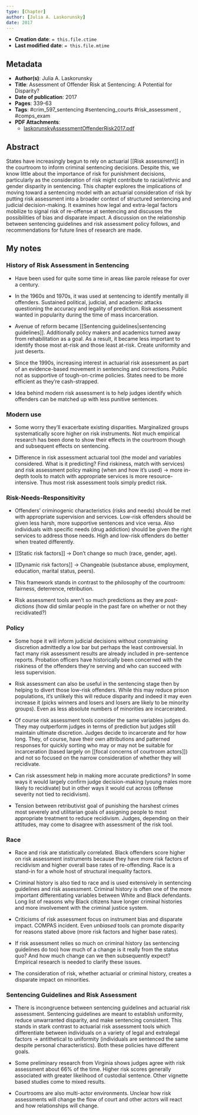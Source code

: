 ```yaml
---
type: [Chapter]
author: [Julia A. Laskorunsky]
date: 2017
---
```


* **Creation date**: `= this.file.ctime`
* **Last modified date**: `= this.file.mtime`

## Metadata

* **Author(s)**: Julia A. Laskorunsky
* **Title**: Assessment of Offender Risk at Sentencing: A Potential for Disparity?
* **Date of publication**: 2017
* **Pages**: 339-63
* **Tags**: #crim_597_sentencing #sentencing_courts #risk_assessment , #comps_exam 
* **PDF Attachments**:
  * [laskorunskyAssessmentOffenderRisk2017.pdf](zotero://open-pdf/library/items/Z3RMAGZE)

## Abstract

States have increasingly begun to rely on actuarial [[Risk assessment]] in the courtroom to inform criminal sentencing decisions. Despite this, we know little about the importance of risk for punishment decisions, particularly as the consideration of risk might contribute to racial/ethnic and gender disparity in sentencing. This chapter explores the implications of moving toward a sentencing model with an actuarial consideration of risk by putting risk assessment into a broader context of structured sentencing and judicial decision-making. It examines how legal and extra-legal factors mobilize to signal risk of re-offense at sentencing and discusses the possibilities of bias and disparate impact. A discussion on the relationship between sentencing guidelines and risk assessment policy follows, and recommendations for future lines of research are made.

## My notes

### History of Risk Assessment in Sentencing

- Have been used for quite some time in areas like parole release for over a century.
    
- In the 1960s and 1970s, it was used at sentencing to identify mentally ill offenders. Sustained political, judicial, and academic attacks questioning the accuracy and legality of prediction. Risk assessment wanted in popularity during the time of mass incarceration.
    
- Avenue of reform became [[Sentencing guidelines|sentencing guidelines]]. Additionally policy makers and academics turned away from rehabilitation as a goal. As a result, it became less important to identify those most at-risk and those least at-risk. Create uniformity and just deserts.
    
- Since the 1990s, increasing interest in actuarial risk assessment as part of an evidence-based movement in sentencing and corrections. Public not as supportive of tough-on-crime policies. States need to be more efficient as they’re cash-strapped.
    
- Idea behind modern risk assessment is to help judges identify which offenders can be matched up with less punitive sentences.

### Modern use

- Some worry they’ll exacerbate existing disparities. Marginalized groups systematically score higher on risk instruments. Not much empirical research has been done to show their effects in the courtroom though and subsequent effects on sentencing.
    
- Difference in risk assessment actuarial tool (the model and variables considered. What is it predicting? Find riskiness, match with services) and risk assessment policy making (when and how it’s used) -> more in-depth tools to match with appropriate services is more resource-intensive. Thus most risk assessment tools simply predict risk.
    
### Risk-Needs-Responsitivity

- Offenders’ criminogenic characteristics (risks and needs) should be met with appropriate supervision and services. Low-risk offenders should be given less harsh, more supportive sentences and vice versa. Also individuals with specific needs (drug addiction) should be given the right services to address those needs. High and low-risk offenders do better when treated differently.
    
- [[Static risk factors]] -> Don’t change so much (race, gender, age).
    
- [[Dynamic risk factors]] -> Changeable (substance abuse, employment, education, marital status, peers).
    
- This framework stands in contrast to the philosophy of the courtroom: fairness, deterrence, retribution.

- Risk assessment tools aren’t so much predictions as they are *post-dictions* (how did similar people in the past fare on whether or not they recidivated?)

### Policy

- Some hope it will inform judicial decisions without constraining discretion admittedly a low bar but perhaps the least controversial. In fact many risk assessment results are already included in pre-sentence reports. Probation officers have historically been concerned with the riskiness of the offenders they’re serving and who can succeed with less supervision.
    
- Risk assessment can also be useful in the sentencing stage then by helping to divert those low-risk offenders. While this may reduce prison populations, it’s unlikely this will reduce disparity and indeed it may even increase it (picks winners and losers and losers are likely to be minority groups). Even as less absolute numbers of minorities are incarcerated.
    
- Of course risk assessment tools consider the same variables judges do. They may outperform judges in terms of prediction but judges still maintain ultimate discretion. Judges decide to incarcerate and for how long. They, of course, have their own attributions and patterned responses for quickly sorting who may or may not be suitable for incarceration (based largely on [[focal concerns of courtroom actors]]) and not so focused on the narrow consideration of whether they will recidivate.
    
- Can risk assessment help in making more accurate predictions? In some ways it would largely confirm judge decision-making (young males more likely to recidivate) but in other ways it would cut across (offense severity not tied to recidivism).
    
- Tension between retributivist goal of punishing the harshest crimes most severely and utilitarian goals of assigning people to most appropriate treatment to reduce recidivism. Judges, depending on their attitudes, may come to disagree with assessment of the risk tool.

### Race

- Race and risk are statistically correlated. Black offenders score higher on risk assessment instruments because they have more risk factors of recidivism and higher overall base rates of re-offending. Race is a stand-in for a whole host of structural inequality factors.
    
- Criminal history is also tied to race and is used extensively in sentencing guidelines and risk assessment. Criminal history is often one of the more important differentiating variables between White and Black defendants. Long list of reasons why Black citizens have longer criminal histories and more involvement with the criminal justice system.
    
- Criticisms of risk assessment focus on instrument bias and disparate impact. COMPAS incident. Even *unbiased* tools can promote disparity for reasons stated above (more risk factors and higher base rates).
    
- If risk assessment relies so much on criminal history (as sentencing guidelines do too) how much of a change is it really from the status quo? And how much change can we then subsequently expect? Empirical research is needed to clarify these issues.
    
- The consideration of risk, whether actuarial or criminal history, creates a disparate impact on minorities.
    
### Sentencing Guidelines and Risk Assessment

- There is incongruence between sentencing guidelines and actuarial risk assessment. Sentencing guidelines are meant to establish uniformity, reduce unwarranted disparity, and make sentencing consistent. This stands in stark contrast to actuarial risk assessment tools which differentiate between individuals on a variety of legal and extralegal factors -> antithetical to uniformity (individuals are sentenced the same despite personal characteristics). Both these policies have different goals.
    
- Some preliminary research from Virginia shows judges agree with risk assessment about 66% of the time. Higher risk scores generally associated with greater likelihood of custodial sentence. Other vignette based studies come to mixed results.
    
- Courtrooms are also multi-actor environments. Unclear how risk assessments will change the flow of court and other actors will react and how relationships will change.